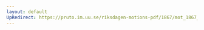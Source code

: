 ```yaml
---
layout: default
UpRedirect: https://pruto.im.uu.se/riksdagen-motions-pdf/1867/mot_1867__ak__164/mot_1867__ak__164-005.pdf
---
```

